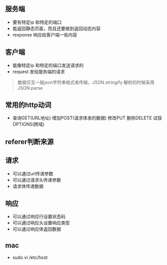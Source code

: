 ## 服务端
- 要有特定ip 和特定的端口
- 能返回静态页面，而且还要做到返回动态内容
- response 响应给客户端一些内容

## 客户端
- 能像特定ip 和特定的端口发送请求的
- request 发给服务端的请求

> 数据交互一般json字符串格式来传输，JSON.stringify 解析的时候采用JSON.parse

## 常用的http动词
- 查询GET(URL地址) 增加POST(请求体发的数据) 修改PUT 删除DELETE  试探OPTIONS(跨域)

## referer判断来源


## 请求
- 可以通过url传递参数
- 可以通过请求头传递参数
- 请求体传递数据

## 响应
- 可以通过响应行设置状态码
- 可以通过响应头设置响应类型
- 可以通过响应体返回数据

## mac
- sudo vi /etc/host
